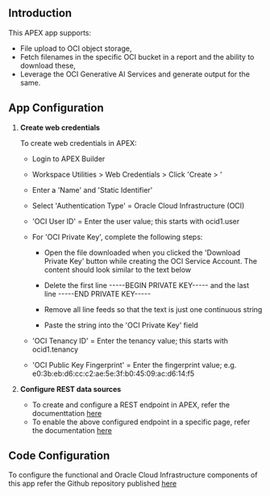 ## Introduction

  This APEX app supports:
  
- File upload to OCI object storage,
- Fetch filenames in the specific OCI bucket in a report and the ability to download these,
-	Leverage the OCI Generative AI Services and generate output for the same.


## App Configuration

1.	**Create web credentials**

    To create web credentials in APEX:
  
      - Login to APEX Builder
  
      - Workspace Utilities > Web Credentials > Click 'Create > '
  
      - Enter a 'Name' and 'Static Identifier'
  
      - Select 'Authentication Type' = Oracle Cloud Infrastructure (OCI)
  
      - 'OCI User ID' = Enter the user value; this starts with ocid1.user
  
      - For 'OCI Private Key', complete the following steps:
     
         - Open the file downloaded when you clicked the 'Download Private Key' button while creating the OCI Service Account. The content should look similar to the text below
   	 
         - Delete the first line -----BEGIN PRIVATE KEY----- and the last line -----END PRIVATE KEY-----
     
         - Remove all line feeds so that the text is just one continuous string
  
         - Paste the string into the 'OCI Private Key' field
  
      - 'OCI Tenancy ID' = Enter the tenancy value; this starts with ocid1.tenancy
  
      - 'OCI Public Key Fingerprint' = Enter the fingerprint value; e.g. e0:3b:eb:d6:cc:c2:ae:5e:3f:b0:45:09:ac:d6:14:f5


2. **Configure REST data sources** 

    - To create and configure a REST endpoint in APEX, refer the documenttation [here](https://oracle-livelabs.github.io/apex/ai-vision-lab/workshops/tenancy/index.html?lab=3-integrate-oci-vision#Task1:ConfigureOCIVisionRESTAPIasRESTDataSource)
    - To enable the above configured endpoint in a specific page, refer the documentation [here](https://blogs.oracle.com/apex/post/automate-invoice-handling-by-integrating-your-oracle-apex-app-with-oci-document-understanding)


## Code Configuration

To configure the functional and Oracle Cloud Infrastructure components of this app refer the Github repository published [here](https://github.com/divbatra/dbloganalyzer)
